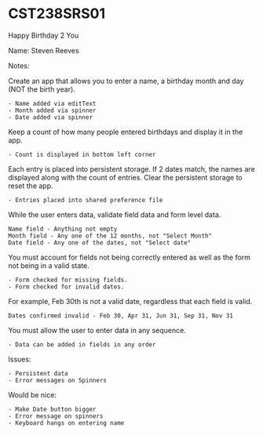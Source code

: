 # CST238SRS01
Happy Birthday 2 You

Name: Steven Reeves

Notes: 

Create an app that allows you to enter a name, a birthday month and day (NOT the birth year).

	- Name added via editText
	- Month added via spinner
	- Date added via spinner 

Keep a count of how many people entered birthdays and display it in the app.

	- Count is displayed in bottom left corner
	
Each entry is placed into persistent storage. If 2 dates match, the names are displayed along with the count of entries. Clear the persistent storage to reset the app.

	- Entries placed into shared preference file

While the user enters data, validate field data and form level data.

	Name field - Anything not empty
	Month field - Any one of the 12 months, not "Select Month"
	Date field - Any one of the dates, not "Select date"

You must account for fields not being correctly entered as well as the form not being in a valid state.

	- Form checked for missing fields.
	- Form checked for invalid dates. 
	

For example, Feb 30th is not a valid date, regardless that each field is valid.

	Dates confirmed invalid - Feb 30, Apr 31, Jun 31, Sep 31, Nov 31 

You must allow the user to enter data in any sequence.

	- Data can be added in fields in any order

Issues:

	- Persistent data 
	- Error messages on Spinners

Would be nice:

	- Make Date button bigger 
	- Error message on spinners
	- Keyboard hangs on entering name 